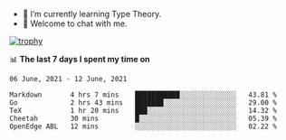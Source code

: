 <!--
### Hi there 👋

- 🤔 I was learning formal verification with Coq formally, but want to **build things** now.
- 😬 I am broadly interested in **computer systems** and **programming languages** (just a beginner 🥺).
- 🤩 (I hope I can) code for fun!

<img src="https://github-readme-stats.vercel.app/api?username=xxchan&show_icons=true&icon_color=0366d6&text_color=24292e&bg_color=ffffff&hide_title=true" />

---
-->


- 🌱 I’m currently learning Type Theory.
- 💬 Welcome to chat with me.


[![trophy](https://github-profile-trophy.vercel.app/?username=xxchan&theme=flat)](https://github.com/xxchan)


📊 **The last 7 days I spent my time on** 

<!--START_SECTION:waka-->
```text
06 June, 2021 - 12 June, 2021

Markdown       4 hrs 7 mins    ███████████░░░░░░░░░░░░░░   43.81 % 
Go             2 hrs 43 mins   ███████░░░░░░░░░░░░░░░░░░   29.00 % 
TeX            1 hr 20 mins    ███░░░░░░░░░░░░░░░░░░░░░░   14.32 % 
Cheetah        30 mins         █░░░░░░░░░░░░░░░░░░░░░░░░   05.39 % 
OpenEdge ABL   12 mins         ░░░░░░░░░░░░░░░░░░░░░░░░░   02.22 %
```
<!--END_SECTION:waka-->

<!--
**xxchan/xxchan** is a ✨ _special_ ✨ repository because its `README.md` (this file) appears on your GitHub profile.

Here are some ideas to get you started:

- 🔭 I’m currently working on ...
- 🌱 I’m currently learning ...
- 👯 I’m looking to collaborate on ...
- 🤔 I’m looking for help with ...
- 💬 Ask me about ...
- 📫 How to reach me: ...
- 😄 Pronouns: ...
- ⚡ Fun fact: ...
-->
